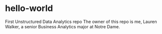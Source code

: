 # hello-world
First Unstructured Data Analytics repo
The owner of this repo is me, Lauren Walker, a senior Business Analytics major at Notre Dame.
